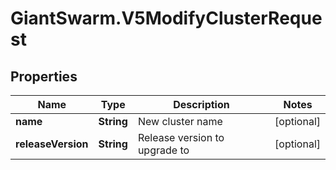 # GiantSwarm.V5ModifyClusterRequest

## Properties
Name | Type | Description | Notes
------------ | ------------- | ------------- | -------------
**name** | **String** | New cluster name | [optional] 
**releaseVersion** | **String** | Release version to upgrade to | [optional] 


